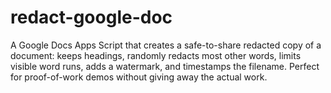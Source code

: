 # redact-google-doc
A Google Docs Apps Script that creates a safe-to-share redacted copy of a document: keeps headings, randomly redacts most other words, limits visible word runs, adds a watermark, and timestamps the filename.  Perfect for proof-of-work demos without giving away the actual work.
